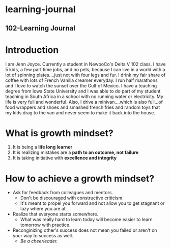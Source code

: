 # learning-journal
## 102-Learning Journal

# Introduction
I am Jenn Joyce. Currently a student in NewboCo's Delta V 102 class. I have 5 kids, a few part time jobs, and no pets, because I can live in a world with a lot of spinning plates....just not with four legs and fur. I drink my fair share of coffee with lots of French Vanilla creamer everyday.  I run half marathons and I love to watch the sunset over the Gulf of Mexico. I have a teaching degree from Iowa State University and I was able to do part of my student teaching in South Africa in a school with no running water or electricity. My life is very full and wonderful. Also, I drive a minivan....which is also full...of food wrappers and shoes and smashed french fries and random toys that my kids drag to the van and never seem to make it back into the house. 

# What is growth mindset?

1. It is being a **life long learner**
2. It is realizing mistakes are a **path to an outcome, not failure**
3. It is taking initiative with **excellence and integrity**

# How to achieve a growth mindset?
* Ask for feedback from colleagues and mentors. 
  * Don't be discouraged with constructive criticism. 
  * It's meant to propel you forward and not allow you to get stagnant or lazy where you are at. 
* Realize that everyone starts somewhere.
  * What was really hard to learn today will become easier to learn tomorrow with practice.
* Reconginizing other's success does not mean you failed or aren't on your way to success as well.  
  * *Be a cheerleader.*
